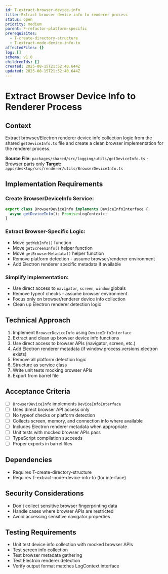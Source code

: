 ```yaml
---
id: T-extract-browser-device-info
title: Extract browser device info to renderer process
status: open
priority: medium
parent: F-refactor-platform-specific
prerequisites:
  - T-create-directory-structure
  - T-extract-node-device-info-to
affectedFiles: {}
log: []
schema: v1.0
childrenIds: []
created: 2025-08-15T21:52:40.644Z
updated: 2025-08-15T21:52:40.644Z
---
```


# Extract Browser Device Info to Renderer Process

## Context

Extract browser/Electron renderer device info collection logic from the shared `getDeviceInfo.ts` file and create a clean browser implementation for the renderer process.

**Source File:** `packages/shared/src/logging/utils/getDeviceInfo.ts` - Browser parts only
**Target:** `apps/desktop/src/renderer/utils/BrowserDeviceInfo.ts`

## Implementation Requirements

### Create BrowserDeviceInfo Service:

```typescript
export class BrowserDeviceInfo implements DeviceInfoInterface {
  async getDeviceInfo(): Promise<LogContext>;
}
```

### Extract Browser-Specific Logic:

- Move `getWebInfo()` function
- Move `getScreenInfo()` helper function
- Move `getBrowserMetadata()` helper function
- Remove platform detection - assume browser/renderer environment
- Add Electron renderer specific metadata if available

### Simplify Implementation:

- Use direct access to `navigator`, `screen`, `window` globals
- Remove typeof checks - assume browser environment
- Focus only on browser/renderer device info collection
- Clean up Electron renderer detection logic

## Technical Approach

1. Implement `BrowserDeviceInfo` using `DeviceInfoInterface`
2. Extract and clean up browser device info functions
3. Use direct access to browser APIs (navigator, screen, etc.)
4. Add Electron renderer metadata (if window.process.versions.electron exists)
5. Remove all platform detection logic
6. Structure as service class
7. Write unit tests mocking browser APIs
8. Export from barrel file

## Acceptance Criteria

- [ ] `BrowserDeviceInfo` implements `DeviceInfoInterface`
- [ ] Uses direct browser API access only
- [ ] No typeof checks or platform detection
- [ ] Collects screen, memory, and connection info where available
- [ ] Includes Electron renderer metadata when appropriate
- [ ] Unit tests with mocked browser APIs pass
- [ ] TypeScript compilation succeeds
- [ ] Proper exports in barrel files

## Dependencies

- Requires T-create-directory-structure
- Requires T-extract-node-device-info-to (for interface)

## Security Considerations

- Don't collect sensitive browser fingerprinting data
- Handle cases where browser APIs are restricted
- Avoid accessing sensitive navigator properties

## Testing Requirements

- Unit test device info collection with mocked browser APIs
- Test screen info collection
- Test browser metadata gathering
- Test Electron renderer detection
- Verify output format matches LogContext interface
